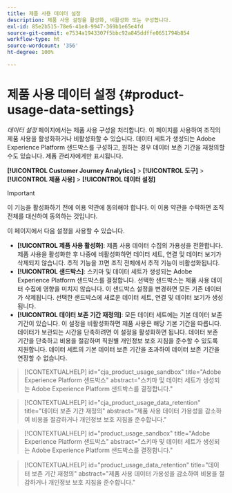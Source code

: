 ```yaml
---
title: 제품 사용 데이터 설정
description: 제품 사용 설정을 활성화, 비활성화 또는 구성합니다.
exl-id: 85e2b515-78e6-41e8-9947-369b1e65e4fd
source-git-commit: e7534a1943307f5bbc92a845ddffe0651794b854
workflow-type: ht
source-wordcount: '356'
ht-degree: 100%

---
```


# 제품 사용 데이터 설정 {#product-usage-data-settings}

_데이터 설정_ 페이지에서는 제품 사용 구성을 처리합니다. 이 페이지를 사용하여 조직의 제품 사용을 활성화하거나 비활성화할 수 있습니다. 데이터 세트가 생성되는 Adobe Experience Platform 샌드박스를 구성하고, 원하는 경우 데이터 보존 기간을 재정의할 수도 있습니다. 제품 관리자에게만 표시됩니다.

**[!UICONTROL Customer Journey Analytics]** > **[!UICONTROL 도구]** > **[!UICONTROL 제품 사용]** > **[!UICONTROL 데이터 설정]**

>[!IMPORTANT]
>이 기능을 활성화하기 전에 이용 약관에 동의해야 합니다. 이 이용 약관을 수락하면 조직 전체를 대신하여 동의하는 것입니다.

이 페이지에서 다음 설정을 사용할 수 있습니다.

* **[!UICONTROL 제품 사용 활성화]**: 제품 사용 데이터 수집의 가용성을 전환합니다. 제품 사용을 활성화한 후 나중에 비활성화하면 데이터 세트, 연결 및 데이터 보기가 삭제되지 않습니다. 추적 기능을 끄면 조직 전체에서 추적 기능이 비활성화됩니다.
* **[!UICONTROL 샌드박스]**: 스키마 및 데이터 세트가 생성되는 Adobe Experience Platform 샌드박스를 결정합니다. 선택한 샌드박스는 제품 사용 데이터 수집에 영향을 미치지 않습니다. 이 샌드박스 설정을 변경하면 모든 기존 데이터가 삭제됩니다. 선택한 샌드박스에 새로운 데이터 세트, 연결 및 데이터 보기가 생성됩니다.
* **[!UICONTROL 데이터 보존 기간 재정의]**: 모든 데이터 세트에는 기본 데이터 보존 기간이 있습니다. 이 설정을 비활성화하면 제품 사용은 해당 기본 기간을 따릅니다. 데이터가 보관되는 시간을 단축하려면 이 설정을 활성화하면 됩니다. 데이터 보존 기간을 단축하고 비용을 절감하며 직원별 개인정보 보호 지침을 준수할 수 있도록 지원합니다. 데이터 세트의 기본 데이터 보존 기간을 초과하여 데이터 보존 기간을 연장할 수 없습니다.

>[!CONTEXTUALHELP]
>id="cja_product_usage_sandbox"
>title="Adobe Experience Platform 샌드박스"
>abstract="스키마 및 데이터 세트가 생성되는 Adobe Experience Platform 샌드박스를 결정합니다."

>[!CONTEXTUALHELP]
>id="cja_product_usage_data_retention"
>title="데이터 보존 기간 재정의"
>abstract="제품 사용 데이터 가용성을 감소하여 비용을 절감하거나 개인정보 보호 지침을 준수합니다."

>[!CONTEXTUALHELP]
>id="product_usage_sandbox"
>title="Adobe Experience Platform 샌드박스"
>abstract="스키마 및 데이터 세트가 생성되는 Adobe Experience Platform 샌드박스를 결정합니다."

>[!CONTEXTUALHELP]
>id="product_usage_data_retention"
>title="데이터 보존 기간 재정의"
>abstract="제품 사용 데이터 가용성을 감소하여 비용을 절감하거나 개인정보 보호 지침을 준수합니다."
